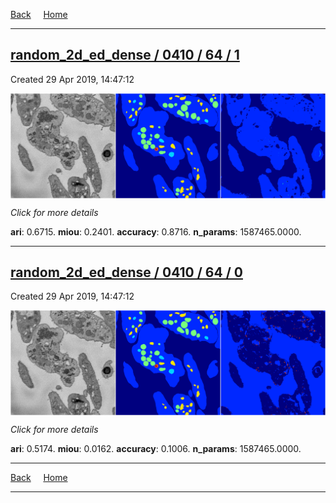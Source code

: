 
[Back](..)&nbsp;&nbsp;&nbsp;&nbsp;&nbsp;[Home](https://leapmanlab.github.io/snapshots)

---

<div class="summary"><a href="1"><h2>random_2d_ed_dense / 0410 / 64 / 1</h2></a><p>Created 29 Apr 2019, 14:47:12
</p><a href="1"><img src="1/media/summary.png" align="center"></a><p>
<i>Click for more details</i>
</p></div>

**ari**: 0.6715. **miou**: 0.2401. **accuracy**: 0.8716. **n_params**: 1587465.0000. 

---

<div class="summary"><a href="0"><h2>random_2d_ed_dense / 0410 / 64 / 0</h2></a><p>Created 29 Apr 2019, 14:47:12
</p><a href="0"><img src="0/media/summary.png" align="center"></a><p>
<i>Click for more details</i>
</p></div>

**ari**: 0.5174. **miou**: 0.0162. **accuracy**: 0.1006. **n_params**: 1587465.0000. 

---

[Back](..)&nbsp;&nbsp;&nbsp;&nbsp;&nbsp;[Home](https://leapmanlab.github.io/snapshots)

---